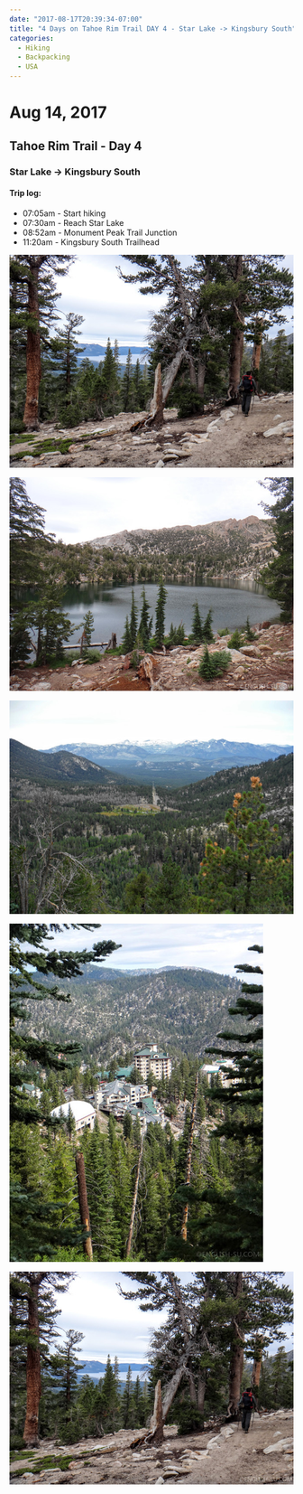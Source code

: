 ```yaml
---
date: "2017-08-17T20:39:34-07:00"
title: "4 Days on Tahoe Rim Trail DAY 4 - Star Lake -> Kingsbury South"
categories:
  - Hiking
  - Backpacking
  - USA
---
```

# Aug 14, 2017
## Tahoe Rim Trail - Day 4
### Star Lake -> Kingsbury South

#### Trip log:

* 07:05am - Start hiking
* 07:30am - Reach Star Lake
* 08:52am - Monument Peak Trail Junction
* 11:20am - Kingsbury South Trailhead

![4 Days on Tahoe Rim Trail DAY 4 - Star Lake -> Kingsbury South](/img/2017/trtday4a.jpg)

<!--more-->

![4 Days on Tahoe Rim Trail DAY 4 - Star Lake -> Kingsbury South](/img/2017/trtday4b.jpg)

![4 Days on Tahoe Rim Trail DAY 4 - Star Lake -> Kingsbury South](/img/2017/trtday4c.jpg)

![4 Days on Tahoe Rim Trail DAY 4 - Star Lake -> Kingsbury South](/img/2017/trtday4e.jpg)

![4 Days on Tahoe Rim Trail DAY 4 - Star Lake -> Kingsbury South](/img/2017/trtday4a.jpg)
